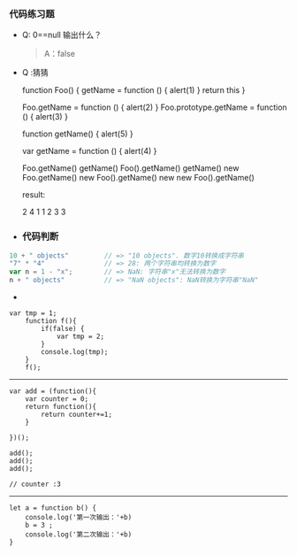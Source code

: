 ### 代码练习题

- Q: 0==null 输出什么？
	>A：false



- Q :猜猜

	function Foo() {
        getName = function () {
            alert(1)
        }
        return this
    }
    
    Foo.getName = function () { alert(2) }
    Foo.prototype.getName = function () { alert(3) }
    
    function getName() { alert(5) }
    
    var getName = function () { alert(4) }
    
    Foo.getName() 
    getName() 
    Foo().getName()
    getName()
    new Foo.getName()
    new Foo().getName()
    new new Foo().getName()
    
    
	 result:
    
     2 
     4
     1
     1
     2
     3
     3
  
  
  
- ### 代码判断

```javascript
10 + " objects"         // => "10 objects". 数字10转换成字符串
"7" * "4"               // => 28: 两个字符串均转换为数字
var n = 1 - "x";        // => NaN: 字符串"x"无法转换为数字
n + " objects"          // => "NaN objects": NaN转换为字符串"NaN"
```


-


	var tmp = 1;
	    function f(){
	        if(false) {
	            var tmp = 2;
	        }
	        console.log(tmp);
	    }
	    f(); 
	    
	    

---

	var add = (function(){
	    var counter = 0;
	    return function(){
	        return counter+=1;
	    }
	    
	})();
	
	add();
	add();
	add();
	
	// counter :3


---

	let a = function b() {
        console.log('第一次输出：'+b)
        b = 3 ;
        console.log('第二次输出：'+b)
    }











































